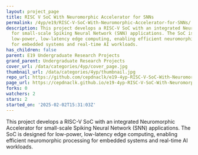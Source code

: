 ```yaml
---
layout: project_page
title: RISC V SoC With Neuromorphic Accelerator for SNNs
permalink: /4yp/e19/RISC-V-SoC-With-Neuromorphic-Accelerator-for-SNNs/
description: This project develops a RISC-V SoC with an integrated Neuromorphic Accelerator
  for small-scale Spiking Neural Network (SNN) applications. The SoC is designed for
  low-power, low-latency edge computing, enabling efficient neuromorphic processing
  for embedded systems and real-time AI workloads.
has_children: false
parent: E19 Undergraduate Research Projects
grand_parent: Undergraduate Research Projects
cover_url: /data/categories/4yp/cover_page.jpg
thumbnail_url: /data/categories/4yp/thumbnail.jpg
repo_url: https://github.com/cepdnaclk/e19-4yp-RISC-V-SoC-With-Neuromorphic-Accelerator-for-SNNs
page_url: https://cepdnaclk.github.io/e19-4yp-RISC-V-SoC-With-Neuromorphic-Accelerator-for-SNNs
forks: 0
watchers: 2
stars: 2
started_on: '2025-02-02T15:31:03Z'
---
```


This project develops a RISC-V SoC with an integrated Neuromorphic Accelerator for small-scale Spiking Neural Network (SNN) applications. The SoC is designed for low-power, low-latency edge computing, enabling efficient neuromorphic processing for embedded systems and real-time AI workloads.